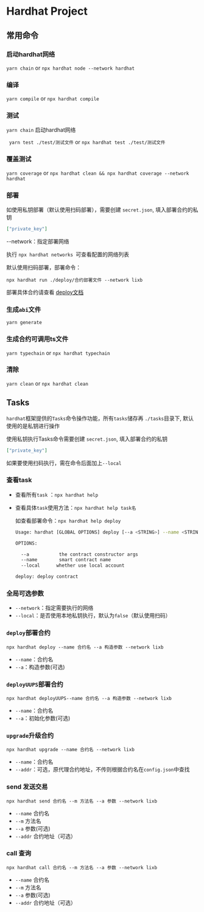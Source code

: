 #  Hardhat Project

## 常用命令

### 启动hardhat网络

`yarn chain` or `npx hardhat node --network hardhat`

### 编译

`yarn compile` or `npx hardhat compile` 

### 测试

`yarn chain` 启动hardhat网络

` yarn test ./test/测试文件` or `npx hardhat test ./test/测试文件`

### 覆盖测试

`yarn coverage`	or	`npx hardhat clean && npx hardhat coverage --network hardhat`

### 部署

如使用私钥部署（默认使用扫码部署），需要创建 `secret.json`, 填入部署合约的私钥

```json
["private_key"]
```

--network：指定部署网络

执行 `npx hardhat networks `可查看配置的网络列表

默认使用扫码部署，部署命令：

`npx hardhat run ./deploy/合约部署文件 --network lixb`

部署具体合约请查看 [deploy文档](./deploy.md)

### 生成`abi`文件

`yarn generate`

### 生成合约可调用ts文件

`yarn typechain`	or	`npx hardhat typechain`

### 清除

`yarn clean`	or	`npx hardhat clean`

## Tasks

`hardhat`框架提供的`Tasks`命令操作功能，所有`tasks`储存再 `./tasks`目录下, 默认使用的是私钥进行操作

使用私钥执行Tasks命令需要创建 `secret.json`, 填入部署合约的私钥

```json
["private_key"]
```

如果要使用扫码执行，需在命令后面加上`--local`

### 查看task

- 查看所有`task` ：`npx hardhat help`

- 查看具体`task`使用方法：`npx hardhat help task名`

  如查看部署命令：`npx hardhat help deploy`

  ```bash
  Usage: hardhat [GLOBAL OPTIONS] deploy [--a <STRING>] --name <STRING> [--local]
  
  OPTIONS:
  
    --a           the contract constructor args 
    --name        smart contract name 
    --local      whether use local account 
  
  deploy: deploy contract
  ```

### 全局可选参数

- `--network`：指定需要执行的网络
- `--local`：是否使用本地私钥执行，默认为`false`（默认使用扫码）

### `deploy`部署合约

`npx hardhat deploy --name 合约名 --a 构造参数 --network lixb`

- `--name`：合约名
- `--a`：构造参数(可选)

### `deployUUPS`部署合约

`npx hardhat deployUUPS--name 合约名 --a 构造参数 --network lixb`

- `--name`：合约名
- `--a`：初始化参数(可选)

### `upgrade`升级合约

`npx hardhat upgrade --name 合约名 --network lixb`

- `--name`：合约名
- `--addr`：可选，原代理合约地址，不传则根据合约名在`config.json`中查找

### send 发送交易

`npx hardhat send 合约名 --m 方法名 --a 参数 --network lixb`

- `--name` 合约名
- `--m` 方法名
- `--a` 参数(可选)
- `--addr` 合约地址（可选）

### call 查询

`npx hardhat call 合约名 --m 方法名 --a 参数 --network lixb`

- `--name` 合约名
- `--m` 方法名
- `--a` 参数(可选)
- `--addr` 合约地址（可选）